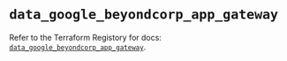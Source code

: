 # `data_google_beyondcorp_app_gateway`

Refer to the Terraform Registory for docs: [`data_google_beyondcorp_app_gateway`](https://www.terraform.io/docs/providers/google/d/beyondcorp_app_gateway).
